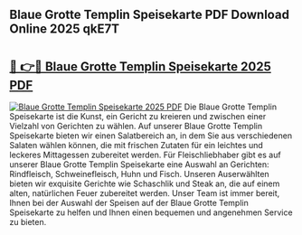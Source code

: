 ## Blaue Grotte Templin Speisekarte PDF Download Online 2025 qkE7T

# <h2><a href="http://gc8dgnm.nevu.top/?p=Blaue+Grotte+Templin+Speisekarte">🔗 👉🔴 Blaue Grotte Templin Speisekarte 2025 PDF</a></h2>

[![Blaue Grotte Templin Speisekarte 2025 PDF](https://i.imgur.com/dBaPXMq.png)](http://gc8dgnm.nevu.top/?p=Blaue+Grotte+Templin+Speisekarte)
Die Blaue Grotte Templin Speisekarte ist die Kunst, ein Gericht zu kreieren und zwischen einer Vielzahl von Gerichten zu wählen. Auf unserer Blaue Grotte Templin Speisekarte bieten wir einen Salatbereich an, in dem Sie aus verschiedenen Salaten wählen können, die mit frischen Zutaten für ein leichtes und leckeres Mittagessen zubereitet werden. Für Fleischliebhaber gibt es auf unserer Blaue Grotte Templin Speisekarte eine Auswahl an Gerichten: Rindfleisch, Schweinefleisch, Huhn und Fisch. Unseren Auserwählten bieten wir exquisite Gerichte wie Schaschlik und Steak an, die auf einem alten, natürlichen Feuer zubereitet werden. Unser Team ist immer bereit, Ihnen bei der Auswahl der Speisen auf der Blaue Grotte Templin Speisekarte zu helfen und Ihnen einen bequemen und angenehmen Service zu bieten.
